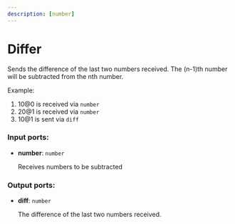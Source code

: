 ```yaml
---
description: [number]
---
```


# Differ

Sends the difference of the last two numbers received. The (n-1)th number will be subtracted from the nth number.

Example:
1. 10@0 is received via `number`
2. 20@1 is received via `number`
3. 10@1 is sent via `diff`

### Input ports:

* __number__: `number`

    Receives numbers to be subtracted

### Output ports:

* __diff__: `number`

    The difference of the last two numbers received.


